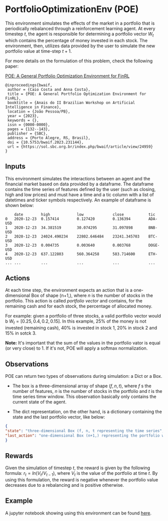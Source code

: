 # PortfolioOptimizationEnv (POE)

This environment simulates the effects of the market in a portfolio that is periodically rebalanced through a reinforcement learning agent. At every timestep $t$, the agent is responsible for determining a portfolio vector $W_{t}$ which contains the percentage of money invested in each stock. The environment, then, utilizes data provided by the user to simulate the new portfolio value at time-step $t+1$. 

For more details on the formulation of this problem, check the following paper:

[POE: A General Portfolio Optimization Environment for FinRL](https://doi.org/10.5753/bwaif.2023.231144)
```
@inproceedings{bwaif,
 author = {Caio Costa and Anna Costa},
 title = {POE: A General Portfolio Optimization Environment for FinRL},
 booktitle = {Anais do II Brazilian Workshop on Artificial Intelligence in Finance},
 location = {João Pessoa/PB},
 year = {2023},
 keywords = {},
 issn = {0000-0000},
 pages = {132--143},
 publisher = {SBC},
 address = {Porto Alegre, RS, Brasil},
 doi = {10.5753/bwaif.2023.231144},
 url = {https://sol.sbc.org.br/index.php/bwaif/article/view/24959}
}
```

## Inputs
This environment simulates the interactions between an agent and the financial market
based on data provided by a dataframe. The dataframe contains the time series of
features defined by the user (such as closing, high and low prices) and must have
a time and a tic column with a list of datetimes and ticker symbols respectively.
An example of dataframe is shown below:
``````
    date        high            low             close           tic
0   2020-12-23  0.157414        0.127420        0.136394        ADA-USD
1   2020-12-23  34.381519       30.074295       31.097898       BNB-USD
2   2020-12-23  24024.490234    22802.646484    23241.345703    BTC-USD
3   2020-12-23  0.004735        0.003640        0.003768        DOGE-USD
4   2020-12-23  637.122803      560.364258      583.714600      ETH-USD
... ...         ...             ...             ...             ...
``````

## Actions

At each time step, the environment expects an action that is a one-dimensional Box of shape (n+1,), where $n$ is the number of stocks in the portfolio. This action is called *portfolio vector* and contains, for the remaining cash and for each stock, the percentage of allocated money.

For example: given a portfolio of three stocks, a valid portfolio vector would b $W_{t} = [0.25, 0.4, 0.2, 0.15]$. In this example, 25% of the money is not invested (remaining cash), 40% is invested in stock 1, 20% in stock 2 and 15% in sotck 3.

**Note:** It's important that the sum of the values in the portfolio vator is equal (or very close) to 1. If it's not, POE will apply a softmax normalization.

## Observations

POE can return two types of observations during simulation: a Dict or a Box. 

- The box is a three-dimensional array of shape $(f, n, t)$, where $f$ s the number of features, $n$ is the number of stocks in the portfolio and $t$ is the time series timw window. This observation basically only contains the current state of the agent.

- The dict representation, on the other hand, is a dictionary containing the state and the last portfolio vector, like below:

```json
{
"state": "three-dimensional Box (f, n, t representing the time series",
"last_action": "one-dimensional Box (n+1,) representing the portfolio weights"
}
```

## Rewards
Given the simulation of timestep $t$, the reward is given by the following formula: $r_{t} = ln(V_{t}/V_{t-1})$, where $V_{t}$ is the value of the portfolio at time $t$. By using this formulation, the reward is negative whenever the portfolio value decreases due to a rebalancing and is positive otherwise.

## Example
A jupyter notebook showing using this environment can be found [here](/examples/FinRL_PortfolioOptimizationEnv_Demo.ipynb).